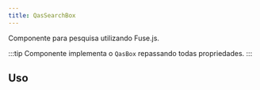 ```yaml
---
title: QasSearchBox
---
```


<div class="flex q-gutter-x-md">
  <doc-link title="Componente" name="QasBox" to="/components/Box" />
  <doc-link title="Componente" name="QasInput" to="/components/input" />
  <doc-link title="Biblioteca" name="Fuse.js" href="https://fusejs.io/" />
</div>

Componente para pesquisa utilizando Fuse.js.

<doc-api file="search-box/QasSearchBox" name="QasSearchBox" />

:::tip
Componente implementa o `QasBox` repassando todas propriedades.
:::

## Uso

<doc-example file="QasSearchBox/Basic" title="Básico" />


